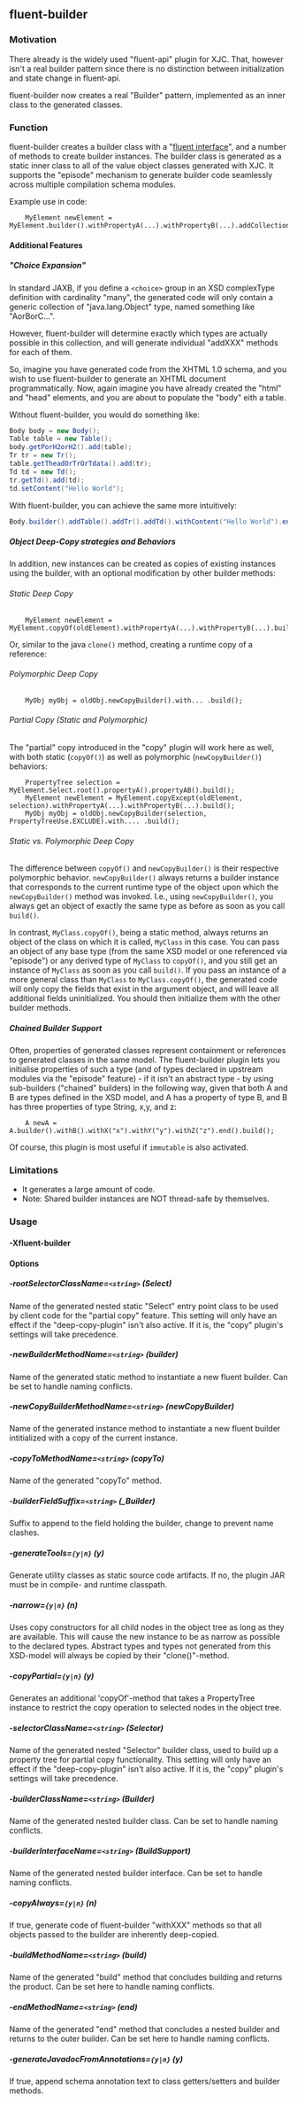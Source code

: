 ## fluent-builder
### Motivation
There already is the widely used "fluent-api" plugin for XJC. That, however isn't a real builder pattern since there is no distinction between initialization and state change in fluent-api.

fluent-builder now creates a real "Builder" pattern, implemented as an inner class to the generated classes.

### Function
fluent-builder creates a builder class with a "[fluent interface](https://en.wikipedia.org/wiki/Fluent_interface)", and a number of methods to create builder instances.
The builder class is generated as a static inner class to all of the value object classes generated with XJC.
It supports the "episode" mechanism to generate builder code seamlessly across multiple compilation schema modules.

Example use in code:

        MyElement newElement = MyElement.builder().withPropertyA(...).withPropertyB(...).addCollectionPropertyA(...).build();

#### Additional Features

##### "Choice Expansion"
In standard JAXB, if you define a `<choice>` group in an XSD complexType definition with cardinality "many", the generated code will only contain a generic collection of "java.lang.Object" type, named something like "AorBorC...".

However, fluent-builder will determine exactly which types are actually possible in this collection, and will generate individual "addXXX" methods for each of them.

So, imagine you have generated code from the XHTML 1.0 schema, and you wish to use fluent-builder to generate an XHTML document programmatically.
Now, again imagine you have already created the "html" and "head" elements, and you are about to populate the "body" eith a table.

Without fluent-builder, you would do something like:

``` java
Body body = new Body();
Table table = new Table();
body.getPorH2orH2().add(table);
Tr tr = new Tr();
table.getTheadOrTrOrTdata().add(tr);
Td td = new Td();
tr.getTd().add(td);
td.setContent("Hello World");
```

With fluent-builder, you can achieve the same more intuitively:

```java
Body.builder().addTable().addTr().addTd().withContent("Hello World").end().end().end().build();
```


##### Object Deep-Copy strategies and Behaviors
In addition, new instances can be created as copies of existing instances using the builder, with an optional modification by other builder methods:

###### Static Deep Copy
        MyElement newElement = MyElement.copyOf(oldElement).withPropertyA(...).withPropertyB(...).build();

Or, similar to the java `clone()` method, creating a runtime copy of a reference:

###### Polymorphic Deep Copy
		MyObj myObj = oldObj.newCopyBuilder().with... .build();


###### Partial Copy (Static and Polymorphic)
The "partial" copy introduced in the "copy" plugin will work here as well, with both static (`copyOf()`) as well as polymorphic (`newCopyBuilder()`) behaviors:

        PropertyTree selection = MyElement.Select.root().propertyA().propertyAB().build();
        MyElement newElement = MyElement.copyExcept(oldElement, selection).withPropertyA(...).withPropertyB(...).build();
		MyObj myObj = oldObj.newCopyBuilder(selection, PropertyTreeUse.EXCLUDE).with.... .build();


###### Static vs. Polymorphic Deep Copy

The difference between `copyOf()` and `newCopyBuilder()` is their respective polymorphic behavior.
`newCopyBuilder()` always returns a builder instance that corresponds to the current runtime type of the object upon which the `newCopyBuilder()` method was invoked.
I.e., using `newCopyBuilder()`, you always get an object of exactly the same type as before as soon as you call `build()`.

In contrast, `MyClass.copyOf()`, being a static method, always returns an object of the class on which it is called, `MyClass` in this case.
You can pass an object of any base type (from the same XSD model or one referenced via "episode") or any derived type of `MyClass` to `copyOf()`, and you still get an instance of `MyClass` as
soon as you call `build()`.
If you pass an instance of a more general class than `MyClass` to `MyClass.copyOf()`, the generated code will only copy the fields that exist in the argument object, and will leave all additional fields uninitialized.
You should then initialize them with the other builder methods.

##### Chained Builder Support
Often, properties of generated classes represent containment or references to generated classes in the same model.
The fluent-builder plugin lets you initialise properties of such a type (and of types declared in upstream modules
via the "episode" feature) - if it isn't an abstract type - by using sub-builders ("chained" builders) in the following
way, given that both A and B are types defined in the XSD model, and A has a property of type B, and B has three
properties of type String, x,y, and z:

        A newA = A.builder().withB().withX("x").withY("y").withZ("z").end().build();

Of course, this plugin is most useful if `immutable` is also activated.


### Limitations
* It generates a large amount of code.
* Note: Shared builder instances are NOT thread-safe by themselves.

### Usage
#### -Xfluent-builder

#### Options

##### -rootSelectorClassName=`<string>` (Select)
Name of the generated nested static "Select" entry point class to be used by client code for the "partial copy" feature. This setting will only have an effect if the "deep-copy-plugin" isn't also active. If it is, the "copy" plugin's settings will take precedence.


##### -newBuilderMethodName=`<string>` (builder)
Name of the generated static method to instantiate a new fluent builder. Can be set to handle naming conflicts.


##### -newCopyBuilderMethodName=`<string>` (newCopyBuilder)
Name of the generated instance method to instantiate a new fluent builder intitialized with a copy of the current instance.


##### -copyToMethodName=`<string>` (copyTo)
Name of the generated "copyTo" method.


##### -builderFieldSuffix=`<string>` (_Builder)
Suffix to append to the field holding the builder, change to  prevent name clashes.


##### -generateTools=`{y|n}` (y)
Generate utility classes as static source code artifacts. If no, the plugin JAR must be in compile- and runtime classpath.


##### -narrow=`{y|n}` (n)
Uses copy constructors for all child nodes in the object tree as long as they are available. This will cause the new instance to be as narrow as possible to the declared types.
Abstract types and types not generated from this XSD-model will always be copied by their "clone()"-method.


##### -copyPartial=`{y|n}` (y)
Generates an additional 'copyOf'-method  that takes a PropertyTree instance to restrict the copy operation to selected nodes in the object tree.


##### -selectorClassName=`<string>` (Selector)
Name of the generated nested "Selector" builder class, used to build up a property tree for partial copy functionality. This setting will only have an effect if the "deep-copy-plugin" isn't also active. If it is, the "copy" plugin's settings will take precedence.


##### -builderClassName=`<string>` (Builder)
Name of the generated nested builder class. Can be set to handle naming conflicts.


##### -builderInterfaceName=`<string>` (BuildSupport)
Name of the generated nested builder interface. Can be set to handle naming conflicts.


##### -copyAlways=`{y|n}` (n)
If true, generate code of fluent-builder "withXXX" methods so that all objects passed to the builder are inherently deep-copied.


##### -buildMethodName=`<string>` (build)
Name of the generated "build" method that concludes building and returns the product. Can be set here to handle naming conflicts.


##### -endMethodName=`<string>` (end)
Name of the generated "end" method that concludes a nested builder and returns to the outer builder. Can be set here to handle naming conflicts.


##### -generateJavadocFromAnnotations=`{y|n}` (y)
If true, append schema annotation text to class getters/setters and builder methods.

